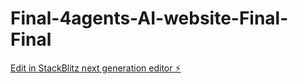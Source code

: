 # Final-4agents-AI-website-Final-Final

[Edit in StackBlitz next generation editor ⚡️](https://stackblitz.com/~/github.com/toprmrproducer/Final-4agents-AI-website-Final-Final)